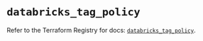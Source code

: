 # `databricks_tag_policy`

Refer to the Terraform Registry for docs: [`databricks_tag_policy`](https://registry.terraform.io/providers/databricks/databricks/1.88.0/docs/resources/tag_policy).
